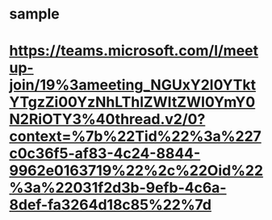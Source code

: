 # sample
# https://teams.microsoft.com/l/meetup-join/19%3ameeting_NGUxY2I0YTktYTgzZi00YzNhLThlZWItZWI0YmY0N2RiOTY3%40thread.v2/0?context=%7b%22Tid%22%3a%227c0c36f5-af83-4c24-8844-9962e0163719%22%2c%22Oid%22%3a%22031f2d3b-9efb-4c6a-8def-fa3264d18c85%22%7d
